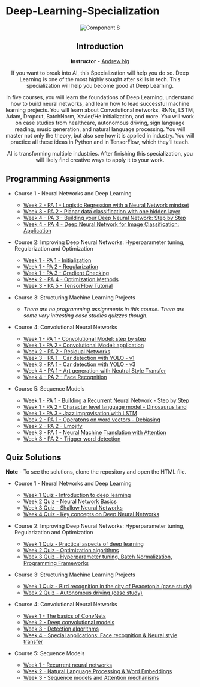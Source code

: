 # Deep-Learning-Specialization
<div align="center">
 
![Component 8](https://www.ibm.com/blogs/watson/wp-content/uploads/2019/05/GettyImages-1080367616.jpg)

## Introduction 

**Instructor** - [Andrew Ng](http://www.andrewng.org/)

If you want to break into AI, this Specialization will help you do so. Deep Learning is one of the most highly sought after skills in tech. This specialization will help you become good at Deep Learning.

In five courses, you will learn the foundations of Deep Learning, understand how to build neural networks, and learn how to lead successful machine learning projects. You will learn about Convolutional networks, RNNs, LSTM, Adam, Dropout, BatchNorm, Xavier/He initialization, and more. You will work on case studies from healthcare, autonomous driving, sign language reading, music generation, and natural language processing. You will master not only the theory, but also see how it is applied in industry. You will practice all these ideas in Python and in TensorFlow, which they'll teach.

AI is transforming multiple industries. After finishing this specialization, you will likely find creative ways to apply it to your work.

</div>

## Programming Assignments
 - Course 1 - Neural Networks and Deep Learning
    - [Week 2 - PA 1 - Logistic Regression with a Neural Network mindset](https://github.com/zerefdraggy24/Deep-Learning-Specialization/blob/master/Neural%20Networks%20and%20Deep%20Learning/Programming%20Assignments/Week-2.ipynb)
    - [Week 3 - PA 2 - Planar data classification with one hidden layer](https://github.com/zerefdraggy24/Deep-Learning-Specialization/blob/master/Neural%20Networks%20and%20Deep%20Learning/Programming%20Assignments/Week-3.ipynb)
    - [Week 4 - PA 3 - Building your Deep Neural Network: Step by Step](https://github.com/zerefdraggy24/Deep-Learning-Specialization/blob/master/Neural%20Networks%20and%20Deep%20Learning/Programming%20Assignments/Week%204/Week%204/1st/Building%20your%20Deep%20Neural%20Network%20-%20Step%20by%20Step.ipynb)
    - [Week 4 - PA 4 - Deep Neural Network for Image Classification: Application](https://github.com/zerefdraggy24/Deep-Learning-Specialization/blob/master/Neural%20Networks%20and%20Deep%20Learning/Programming%20Assignments/Week%204/Week%204/2nd/Deep%20Neural%20Network%20-%20Application.ipynb)
    
 - Course 2: Improving Deep Neural Networks: Hyperparameter tuning, Regularization and Optimization
    - [Week 1 - PA 1 - Initialization](https://github.com/zerefdraggy24/Deep-Learning-Specialization/blob/master/Improving%20Deep%20Neural%20Networks/Programming%20Assignments/Week%201/Initialization.ipynb)
    - [Week 1 - PA 2 - Regularization](https://github.com/zerefdraggy24/Deep-Learning-Specialization/blob/master/Improving%20Deep%20Neural%20Networks/Programming%20Assignments/Week%201/Regularization.ipynb)
    - [Week 1 - PA 3 - Gradient Checking](https://github.com/zerefdraggy24/Deep-Learning-Specialization/blob/master/Improving%20Deep%20Neural%20Networks/Programming%20Assignments/Week%201/Gradient%20Checking.ipynb)
    - [Week 2 - PA 4 - Optimization Methods](https://github.com/zerefdraggy24/Deep-Learning-Specialization/blob/master/Improving%20Deep%20Neural%20Networks/Programming%20Assignments/Week%202/Optimization%20methods.ipynb)
    - [Week 3 - PA 5 - TensorFlow Tutorial](https://github.com/zerefdraggy24/Deep-Learning-Specialization/blob/master/Improving%20Deep%20Neural%20Networks/Programming%20Assignments/Week%203/Tensorflow%20Tutorial.ipynb)
    
- Course 3: Structuring Machine Learning Projects
    - *There are no programming assignments in this course. There are some very intresting case studies quizzes though.*
    
- Course 4: Convolutional Neural Networks
    - [Week 1 - PA 1 - Convolutional Model: step by step](https://github.com/zerefdraggy24/Deep-Learning-Specialization/blob/master/Convolutional%20Neural%20Networks/Programming%20assignments/Week%201/Convolution%20model%20-%20Step%20by%20Step%20-%20v2.ipynb)
    - [Week 1 - PA 2 - Convolutional Model: application](https://github.com/zerefdraggy24/Deep-Learning-Specialization/blob/master/Convolutional%20Neural%20Networks/Programming%20assignments/Week%201/Convolution%20model%20-%20Application%20-%20v1.ipynb)
    - [Week 2 - PA 2 - Residual Networks](https://github.com/zerefdraggy24/Deep-Learning-Specialization/blob/master/Convolutional%20Neural%20Networks/Programming%20assignments/Week%202/Residual%20Networks%20-%20v1.ipynb)
    - [Week 3 - PA 1 - Car detection with YOLO - v1](https://github.com/zerefdraggy24/Deep-Learning-Specialization/blob/master/Convolutional%20Neural%20Networks/Programming%20assignments/Week%203/Autonomous%20driving%20application%20-%20Car%20detection%20-%20v1.ipynb)
    - [Week 3 - PA 1 - Car detection with YOLO - v3](https://github.com/zerefdraggy24/Deep-Learning-Specialization/blob/master/Convolutional%20Neural%20Networks/Programming%20assignments/Week%203/Autonomous%20driving%20application%20-%20Car%20detection%20-%20v3.ipynb)
    - [Week 4 - PA 1 - Art generation with Neutral Style Transfer](https://github.com/zerefdraggy24/Deep-Learning-Specialization/blob/master/Convolutional%20Neural%20Networks/Programming%20assignments/Week%204/Assignment%201/Art%20Generation%20with%20Neural%20Style%20Transfer%20-%20v1.ipynb)
    - [Week 4 - PA 2 - Face Recognition](https://github.com/zerefdraggy24/Deep-Learning-Specialization/blob/master/Convolutional%20Neural%20Networks/Programming%20assignments/Week%204/Assignment%202/Face%20Recognition%20for%20the%20Happy%20House%20-%20v2.ipynb)
    
- Course 5: Sequence Models
    - [Week 1 - PA 1 - Building a Recurrent Neural Network - Step by Step](https://github.com/zerefdraggy24/Deep-Learning-Specialization/blob/master/Sequence%20Models/Programming%20assignments/Week%201/1/Building%20a%20Recurrent%20Neural%20Network%20-%20Step%20by%20Step%20-%20v2.ipynb)
    - [Week 1 - PA 2 - Character level language model - Dinosaurus land](https://github.com/zerefdraggy24/Deep-Learning-Specialization/blob/master/Sequence%20Models/Programming%20assignments/Week%201/2/Dinosaurus%20Island%20--%20Character%20level%20language%20model%20final%20-%20v3.ipynb)
    - [Week 1 - PA 3 - Jazz improvisation with LSTM](https://github.com/zerefdraggy24/Deep-Learning-Specialization/blob/master/Sequence%20Models/Programming%20assignments/Week%201/3/Improvise%20a%20Jazz%20Solo%20with%20an%20LSTM%20Network%20-%20v1.ipynb)
    - [Week 2 - PA 1 - Operatons on word vectors - Debiasing](https://github.com/zerefdraggy24/Deep-Learning-Specialization/blob/master/Sequence%20Models/Programming%20assignments/Week%202/1/Operations%20on%20word%20vectors%20-%20v2.ipynb)
    - [Week 2 - PA 2 - Emojify](https://github.com/zerefdraggy24/Deep-Learning-Specialization/blob/master/Sequence%20Models/Programming%20assignments/Week%202/2/Emojify%20-%20v2.ipynb)
    - [Week 3 - PA 1 - Neural Machine Translation with Attention](https://github.com/zerefdraggy24/Deep-Learning-Specialization/blob/master/Sequence%20Models/Programming%20assignments/Week%203/1/Neural%20machine%20translation%20with%20attention-v4.ipynb)
    - [Week 3 - PA 2 - Trigger word detection](https://github.com/zerefdraggy24/Deep-Learning-Specialization/blob/master/Sequence%20Models/Programming%20assignments/Week%203/2/trigger%20words.ipynb)
   
## Quiz Solutions
**Note** - To see the solutions, clone the repository and open the HTML file.

 - Course 1 - Neural Networks and Deep Learning
    - [Week 1 Quiz - Introduction to deep learning](https://github.com/zerefdraggy24/Deep-Learning-Specialization/blob/master/Neural%20Networks%20and%20Deep%20Learning/Quizzes/Introduction%20to%20deep%20learning.html)
    - [Week 2 Quiz - Neural Network Basics](https://github.com/zerefdraggy24/Deep-Learning-Specialization/blob/master/Neural%20Networks%20and%20Deep%20Learning/Quizzes/Neural%20Network%20Basics.html)
    - [Week 3 Quiz - Shallow Neural Networks](https://github.com/zerefdraggy24/Deep-Learning-Specialization/blob/master/Neural%20Networks%20and%20Deep%20Learning/Quizzes/Shallow%20Neural%20Networks.html)
    - [Week 4 Quiz - Key concepts on Deep Neural Networks](https://github.com/zerefdraggy24/Deep-Learning-Specialization/blob/master/Neural%20Networks%20and%20Deep%20Learning/Quizzes/Key%20concepts%20on%20Deep%20Neural%20Networks.html)
    
 - Course 2: Improving Deep Neural Networks: Hyperparameter tuning, Regularization and Optimization 
    - [Week 1 Quiz - Practical aspects of deep learning](https://github.com/zerefdraggy24/Deep-Learning-Specialization/blob/master/Improving%20Deep%20Neural%20Networks/Quizzes/Practical%20Aspects%20of%20Deep%20Learning.html)
    - [Week 2 Quiz - Optimization algorithms](https://github.com/zerefdraggy24/Deep-Learning-Specialization/blob/master/Improving%20Deep%20Neural%20Networks/Quizzes/Optimization%20Algorithms.html)
    - [Week 3 Quiz - Hyperparameter tuning, Batch Normalization, Programming Frameworks](https://github.com/zerefdraggy24/Deep-Learning-Specialization/blob/master/Improving%20Deep%20Neural%20Networks/Quizzes/Hyperparameter%20Tuning%2C%20Batch%20Normalization%2C%20Programming%20Frameworks.html)
    
 - Course 3: Structuring Machine Learning Projects
    - [Week 1 Quiz - Bird recognition in the city of Peacetopia (case study)](https://github.com/zerefdraggy24/Deep-Learning-Specialization/blob/master/Structuring%20Machine%20Learning%20Projects/Quizzes/Bird%20recognition%20in%20the%20city%20of%20Peacetopia_case-study.html)
    - [Week 2 Quiz - Autonomous driving (case study)](https://github.com/zerefdraggy24/Deep-Learning-Specialization/blob/master/Structuring%20Machine%20Learning%20Projects/Quizzes/Autonomous%20driving_case-study.html)
    
 - Course 4: Convolutional Neural Networks
    - [Week 1 - The basics of ConvNets](https://github.com/zerefdraggy24/Deep-Learning-Specialization/blob/master/Convolutional%20Neural%20Networks/Quizzes/The%20basics%20of%20ConvNets.html)
    - [Week 2 - Deep convolutional models](https://github.com/zerefdraggy24/Deep-Learning-Specialization/blob/master/Convolutional%20Neural%20Networks/Quizzes/Deep%20convolutional%20models.html)
    - [Week 3 - Detection algorithms](https://github.com/zerefdraggy24/Deep-Learning-Specialization/blob/master/Convolutional%20Neural%20Networks/Quizzes/Detection%20algorithms.html)
    - [Week 4 - Special applications: Face recognition & Neural style transfer](https://github.com/zerefdraggy24/Deep-Learning-Specialization/blob/master/Convolutional%20Neural%20Networks/Quizzes/Special%20applications_%20Face%20recognition%20%26%20Neural%20style%20transfer.html)

 - Course 5: Sequence Models
    - [Week 1 - Recurrent neural networks](https://github.com/zerefdraggy24/Deep-Learning-Specialization/blob/master/Sequence%20Models/Quizzes/Recurrent%20Neural%20Networks.html)
    - [Week 2 - Natural Language Processing & Word Embeddings](https://github.com/zerefdraggy24/Deep-Learning-Specialization/blob/master/Sequence%20Models/Quizzes/Natural%20Language%20Processing%20%26%20Word%20Embeddings.html)
    - [Week 3 - Sequence models and Attention mechanisms](https://github.com/zerefdraggy24/Deep-Learning-Specialization/blob/master/Sequence%20Models/Quizzes/Sequence%20models%20%26%20Attention%20mechanism%20.html)


